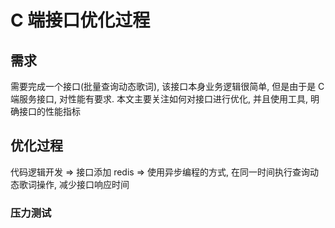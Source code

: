 # C 端接口优化过程

## 需求

需要完成一个接口(批量查询动态歌词), 该接口本身业务逻辑很简单, 但是由于是 C 端服务接口, 对性能有要求. 本文主要关注如何对接口进行优化, 并且使用工具, 明确接口的性能指标



## 优化过程

代码逻辑开发 => 接口添加 redis => 使用异步编程的方式, 在同一时间执行查询动态歌词操作, 减少接口响应时间

### 压力测试

